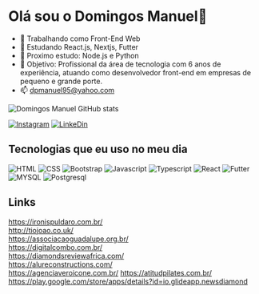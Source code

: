 
# Olá sou o Domingos Manuel👋

- 🔭 Trabalhando como Front-End Web
- 🌱 Estudando React.js, Nextjs, Futter
- 🌱 Proximo estudo: Node.js e Python
- 💬 Objetivo: Profissional da área de tecnologia com 6 anos de experiência, atuando como desenvolvedor front-end em empresas de pequeno e grande porte.
- 📫 dpmanuel95@yahoo.com

![Domingos Manuel GitHub stats](https://github-readme-stats.vercel.app/api?username=DomingosManuel&show_icons=true&theme=radical)

[![Instagram](https://img.shields.io/badge/Instagram-E4405F?style=for-the-badge&logo=instagram&logoColor=white)](https://www.instagram.com/domingos.manuel4/)
[![LinkeDin](https://img.shields.io/badge/LinkedIn-0077B5?style=for-the-badge&logo=linkedin&logoColor=white)](https://www.linkedin.com/in/domingosmanuel-dev/)

## Tecnologias que eu uso no meu dia

![HTML](https://img.shields.io/badge/HTML5-E34F26?style=for-the-badge&logo=html5&logoColor=white)
![CSS](https://img.shields.io/badge/CSS3-1572B6?style=for-the-badge&logo=css3&logoColor=white)
![Bootstrap](https://img.shields.io/badge/Bootstrap-563D7C?style=for-the-badge&logo=bootstrap&logoColor=white)
![Javascript](https://img.shields.io/badge/JavaScript-323330?style=for-the-badge&logo=javascript&logoColor=F7DF1E)
![Typescript](https://img.shields.io/badge/TypeScript-007ACC?style=for-the-badge&logo=typescript&logoColor=white)
![React](https://img.shields.io/badge/React-20232A?style=for-the-badge&logo=react&logoColor=61DAFB)
![Futter](https://img.shields.io/badge/Flutter-02569B?style=for-the-badge&logo=flutter&logoColor=white)
![MYSQL](https://img.shields.io/badge/MySQL-00000F?style=for-the-badge&logo=mysql&logoColor=white)
![Postgresql](https://img.shields.io/badge/PostgreSQL-316192?style=for-the-badge&logo=postgresql&logoColor=white)

## Links 

https://ironispuldaro.com.br/<br>
http://tiojoao.co.uk/<br>
https://associacaoguadalupe.org.br/<br>
https://digitalcombo.com.br/<br>
https://diamondsreviewafrica.com/<br>
https://alureconstructions.com/<br>
https://agenciaveroicone.com.br/
https://atitudpilates.com.br/<br>
https://play.google.com/store/apps/details?id=io.glideapp.newsdiamond
